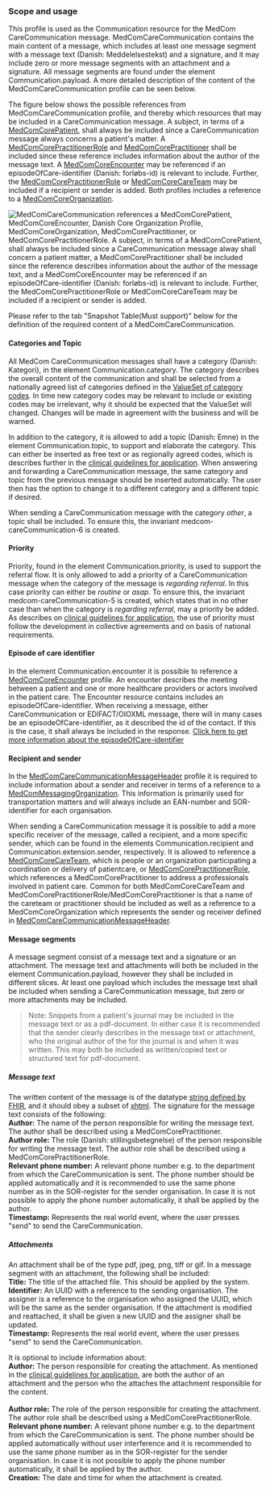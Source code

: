 ### Scope and usage 
This profile is used as the Communication resource for the MedCom CareCommunication message. MedComCareCommunication contains the main content of a message, which includes at least one message segment with a message text (Danish: Meddelelsestekst) and a signature, and it may include zero or more message segments with an attachment and a signature. All message segments are found under the element Communication.payload. A more detailed description of the content of the MedComCareCommunication profile can be seen below. 

The figure below shows the possible references from MedComCareCommunication profile, and thereby which resources that may be included in a CareCommunication message. A subject, in terms of a [MedComCorePatient](https://medcomfhir.dk/ig/core/StructureDefinition-medcom-core-patient.html), shall always be included since a CareCommunication message always concerns a patient's matter. A [MedComCorePractitionerRole](https://medcomfhir.dk/ig/core/StructureDefinition-medcom-core-practitionerrole.html) and [MedComCorePractitioner](https://medcomfhir.dk/ig/core/StructureDefinition-medcom-core-practitioner.html) shall be included since these reference includes information about the author of the message text. A [MedComCoreEncounter](https://medcomfhir.dk/ig/core/StructureDefinition-medcom-core-encounter.html) may be referenced if an episodeOfCare-identifier (Danish: forløbs-id) is relevant to include. Further, the [MedComCorePractitionerRole](https://medcomfhir.dk/ig/core/StructureDefinition-medcom-core-practitionerrole.html) or [MedComCoreCareTeam](https://medcomfhir.dk/ig/core/StructureDefinition-medcom-core-careteam.html) may be included if a recipient or sender is added. Both profiles includes a reference to a [MedComCoreOrganization](https://medcomfhir.dk/ig/core/StructureDefinition-medcom-core-organization.html). 

<img alt="MedComCareCommunication references a MedComCorePatient, MedComCoreEncounter, Danish Core Organization Profile, MedComCoreOrganization, MedComCorePractitioner, or MedComCorePractitionerRole. A subject, in terms of a MedComCorePatient, shall always be included since a CareCommunication message alway shall concern a patient matter, a MedComCorePractitioner shall be included since the reference describes information about the author of the message text, and a MedComCoreEncounter may be referenced if an episodeOfCare-identifier (Danish: forløbs-id) is relevant to include. Further, the MedComCorePractitionerRole or MedComCoreCareTeam may be included if a recipient or sender is added. " src="./carecommunication/CareCommunicationCommunication.svg" style="float:none; display:block; margin-left:auto; margin-right:auto;" />

Please refer to the tab "Snapshot Table(Must support)" below for the definition of the required content of a MedComCareCommunication.

#### Categories and Topic

All MedCom CareCommunication messages shall have a category (Danish: Kategori), in the element Communication.category. The category describes the overall content of the communication and shall be selected from a nationally agreed list of categories defined in the [ValueSet of category codes](https://medcomfhir.dk/ig/terminology/ValueSet-medcom-careCommunication-categories.html). In time new category codes may be relevant to include or existing codes may be irrelevant, why it should be expected that the ValueSet will changed. Changes will be made in agreement with the business and will be warned. 

In addition to the category, it is allowed to add a topic (Danish: Emne) in the element Communication.topic, to support and elaborate the category. This can either be inserted as free text or as regionally agreed codes, which is describes further in the [clinical guidelines for application](https://medcomdk.github.io/dk-medcom-carecommunication/#11-clinical-guidelines-for-application). When answering and forwarding a CareCommunication message, the same category and topic from the previous message should be inserted automatically. The user then has the option to change it to a different category and a different topic if desired.

When sending a CareCommunication message with the category *other*, a topic shall be included. To ensure this, the invariant medcom-careCommunication-6 is created.  

#### Priority

Priority, found in the element Communication.priority, is used to support the referral flow. It is only allowed to add a priority of a CareCommunication message when the category of the message is *regarding referral*. In this case priority can either be *routine* or *asap*. To ensure this, the invariant medcom-careCommunication-5 is created, which states that in no other case than when the category is *regarding referral*, may a priority be added. As describes on [clinical guidelines for application](https://medcomdk.github.io/dk-medcom-carecommunication/#11-clinical-guidelines-for-application), the use of priority must follow the development in collective agreements and on basis of national requirements. 

#### Episode of care identifier 

In the element Communication.encounter it is possible to reference a [MedComCoreEncounter](https://medcomfhir.dk/ig/core/StructureDefinition-medcom-core-encounter.html) profile. An encounter describes the meeting between a patient and one or more healthcare providers or actors involved in the patient care. The Encounter resource contains includes an episodeOfCare-identifier. When receiving a message, either CareCommunication or EDIFACT/OIOXML message, there will in many cases be an episodeOfCare-identifier, as it described the id of the contact. If this is the case, it shall always be included in the response. 
[Click here to get more information about the episodeOfCare-identifier]( https://medcomdk.github.io/MedCom-FHIR-Communication/) 


#### Recipient and sender

In the [MedComCareCommunicationMessageHeader](https://medcomfhir.dk/ig/carecommunication/StructureDefinition-medcom-careCommunication-messageHeader.html) profile it is required to include information about a sender and receiver in terms of a reference to a [MedComMessagingOrganization](https://medcomfhir.dk/ig/messaging/StructureDefinition-medcom-messaging-organization.html). This information is primarily used for transportation matters and will always include an EAN-number and SOR-identifier for each organisation. 

When sending a CareCommunication message it is possible to add a more specific receiver of the message, called a recipient, and a more specific sender, which can be found in the elements Communication.recipient and Communication.extension.sender, respectively. It is allowed to reference a [MedComCoreCareTeam](https://medcomfhir.dk/ig/core/StructureDefinition-medcom-core-careteam.html), which is people or an organization participating a coordination or delivery of patientcare, or [MedComCorePractitionerRole](https://medcomfhir.dk/ig/core/StructureDefinition-medcom-core-practitionerrole.html), which references a MedComCorePractitioner to address a professionals involved in patient care. Common for both MedComCoreCareTeam and MedComCorePractitionerRole/MedComCorePractitioner is that a name of the careteam or practitioner should be included as well as a reference to a MedComCoreOrganization which represents the sender og receiver defined in [MedComCareCommunicationMessageHeader](https://medcomfhir.dk/ig/carecommunication/StructureDefinition-medcom-careCommunication-messageHeader.html).


#### Message segments 

A message segment consist of a message text and a signature or an attachment. 
The message text and attachments will both be included in the element Communication.payload, however they shall be included in different slices. At least one payload which includes the message text shall be included when sending a CareCommunication message, but zero or more attachments may be included. 

> Note: Snippets from a patient's journal may be included in the message text or as a pdf-document. In either case it is recommended that the sender clearly describes in the message text or attachment, who the original author of the for the journal is and when it was written. This may both be included as written/copied text or structured text for pdf-document.

##### Message text
The written content of the message is of the datatype [string defined by FHIR](http://hl7.org/fhir/R4/datatypes.html#string), and it should obey a subset of [xhtml](https://medcomdk.github.io/dk-medcom-core/assets/documents/MedComCore-Styling_the_XHTML.html). The signature for the message text consists of the following:<br> 
**Author:** The name of the person responsible for writing the message text. The author shall be described using a MedComCorePractitioner. <br> 
**Author role:** The role (Danish: stillingsbetegnelse) of the person responsible for writing the message text. The author role shall be described using a MedComCorePractitionerRole. <br> 
**Relevant phone number:** A relevant phone number e.g. to the department from which the CareCommunication is sent. The phone number should be applied automatically and it is recommended to use the same phone number as in the SOR-register for the sender organisation. In case it is not possible to apply the phone number automatically, it shall be applied by the author. <br> 
**Timestamp:** Represents the real world event, where the user presses "send" to send the CareCommunication.


##### Attachments 
An attachment shall be of the type pdf, jpeg, png, tiff or gif. In a message segment with an attachment, the following shall be included: <br> 
**Title:** The title of the attached file. This should be applied by the system. <br>
**Identifier:** An UUID with a reference to the sending organisation. The assigner is a reference to the organisation who assigned the UUID, which will be the same as the sender organisation. If the attachment is modified and reattached, it shall be given a new UUID and the assigner shall be updated. <br> 
**Timestamp:** Represents the real world event, where the user presses "send" to send the CareCommunication. 

It is optional to include information about: <br>
**Author:** The person responsible for creating the attachment. As mentioned in the [clinical guidelines for application](https://medcomdk.github.io/dk-medcom-carecommunication/#11-clinical-guidelines-for-application), are both the author of an attachment and the person who the attaches the attachment responsible for the content. <br>  
**Author role:** The role of the person responsible for creating the attachment. The author role shall be described using a MedComCorePractitionerRole. <br>
**Relevant phone number:** A relevant phone number e.g. to the department from which the CareCommunication is sent. The phone number should be applied automatically without user interference and it is recommended to use the same phone number as in the SOR-register for the sender organisation. In case it is not possible to apply the phone number automatically, it shall be applied by the author. <br> 
**Creation:** The date and time for when the attachment is created. 

